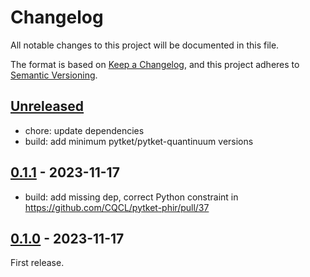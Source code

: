 # Changelog

All notable changes to this project will be documented in this file.

The format is based on [Keep a Changelog](https://keepachangelog.com/en/1.0.0/),
and this project adheres to [Semantic Versioning](https://semver.org/spec/v2.0.0.html).

## [Unreleased]

- chore: update dependencies
- build: add minimum pytket/pytket-quantinuum versions

## [0.1.1] - 2023-11-17

- build: add missing dep, correct Python constraint in https://github.com/CQCL/pytket-phir/pull/37

## [0.1.0] - 2023-11-17

First release.

[0.1.0]: https://github.com/CQCL/pytket-phir/commits/v0.1.0
[0.1.1]: https://github.com/CQCL/pytket-phir/compare/v0.1.0...v0.1.1
[unreleased]: https://github.com/CQCL/pytket-phir/compare/v0.1.1...HEAD

<!-- markdownlint-configure-file {"MD024": {"siblings_only" : true}, "MD034": false} -->
